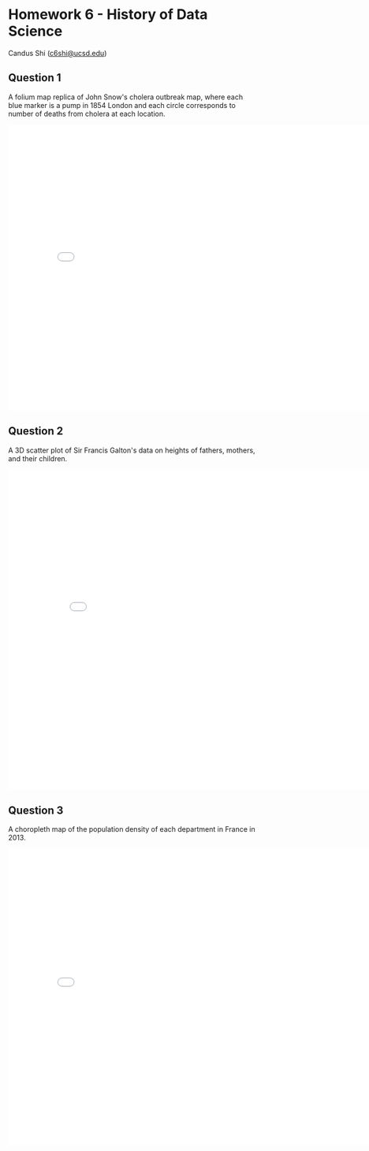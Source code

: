 # Homework 6 - History of Data Science
Candus Shi (c6shi@ucsd.edu)

## Question 1
A folium map replica of John Snow's cholera outbreak map, where each blue marker is a pump in 1854 London and each circle corresponds to number of deaths from cholera at each location.
<iframe src='snow-map.html' width=800 height=580 frameBorder=0></iframe>
<br>

## Question 2
A 3D scatter plot of Sir Francis Galton's data on heights of fathers, mothers, and their children.
<iframe src='galton-fig.html' width=850 height=650 frameBorder=0></iframe>
<br>

## Question 3
A choropleth map of the population density of each department in France in 2013.
<iframe src='france-fig.html' width=800 height=600 frameBorder=0></iframe>
